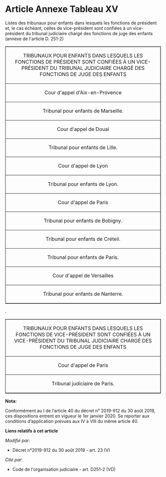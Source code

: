 # Article Annexe Tableau XV

Listes des tribunaux pour enfants dans lesquels les fonctions de président et, le cas échéant, celles de vice-président sont
confiées à un vice-président du tribunal judiciaire chargé des fonctions de juge des enfants (annexe de l'article D. 251-2)

<table align="center" border="1">
  <tbody>
    <tr align="center">
      <td colspan="2">

TRIBUNAUX POUR ENFANTS DANS LESQUELS LES FONCTIONS DE PRÉSIDENT SONT CONFIÉES À UN VICE-PRÉSIDENT DU TRIBUNAL JUDICIAIRE
CHARGÉ DES FONCTIONS DE JUGE DES ENFANTS

</td>
    </tr>
    <tr align="center">
      <td colspan="2">

Cour d'appel d'Aix-en-Provence

</td>
    </tr>
    <tr align="center">
      <td colspan="2">

Tribunal pour enfants de Marseille.

</td>
    </tr>
    <tr align="center">
      <td colspan="2">

Cour d'appel de Douai

</td>
    </tr>
    <tr align="center">
      <td colspan="2">

Tribunal pour enfants de Lille.

</td>
    </tr>
    <tr align="center">
      <td colspan="2">

Cour d'appel de Lyon

</td>
    </tr>
    <tr align="center">
      <td colspan="2">

Tribunal pour enfants de Lyon.

</td>
    </tr>
    <tr align="center">
      <td colspan="2">

Cour d'appel de Paris

</td>
    </tr>
    <tr align="center">
      <td colspan="2">

Tribunal pour enfants de Bobigny.

</td>
    </tr>
    <tr align="center">
      <td colspan="2">

Tribunal pour enfants de Créteil.

</td>
    </tr>
    <tr align="center">
      <td colspan="2">

Tribunal pour enfants de Paris.

</td>
    </tr>
    <tr align="center">
      <td colspan="2">

Cour d'appel de Versailles

</td>
    </tr>
    <tr align="center">
      <td colspan="2">

Tribunal pour enfants de Nanterre.

</td>
    </tr>
  </tbody>
</table>

.

<table align="center" border="1">
  <tbody>
    <tr align="center">
      <td colspan="2">

TRIBUNAUX POUR ENFANTS DANS LESQUELS LES FONCTIONS DE VICE-PRÉSIDENT SONT CONFIÉES À UN VICE-PRÉSIDENT DU TRIBUNAL JUDICIAIRE
CHARGÉ DES FONCTIONS DE JUGE DES ENFANTS

</td>
    </tr>
    <tr>
      <td colspan="2" align="center">

Cour d'appel de Paris

</td>
    </tr>
    <tr>
      <td colspan="2" align="center">

Tribunal judiciaire de Paris.

</td>
    </tr>
  </tbody>
</table>

**Nota:**

Conformément au I de l’article 40 du décret n° 2019-912 du 30 août 2019, ces dispositions entrent en vigueur le 1er janvier
2020. Se reporter aux conditions d’application prévues aux IV à VIII du même article 40.

**Liens relatifs à cet article**

_Modifié par_:

  - Décret n°2019-912 du 30 août 2019 - art. 23 (V)

_Cité par_:

  - Code de l'organisation judiciaire - art. D251-2 (VD)

